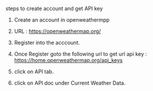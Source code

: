 
steps to  create account and get API key

1) Create an account in openweathermpp

2) URL :  https://openweathermap.org/

3) Register into  the acccount.

4) Once Register goto  the following url to get url api key : https://home.openweathermap.org/api_keys

5) click on API tab.

6) click on API doc under Current Weather Data.
